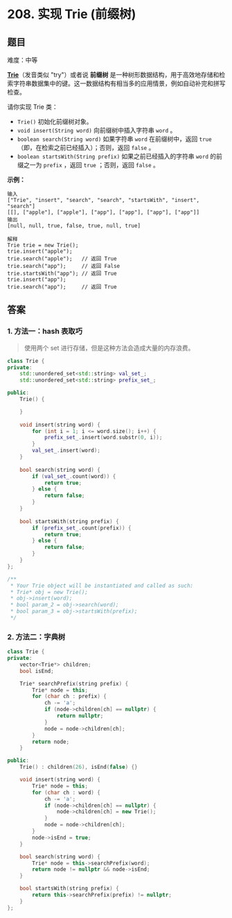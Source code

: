 # 208. 实现 Trie (前缀树)

## 题目

难度：中等

**[Trie](https://baike.baidu.com/item/%E5%AD%97%E5%85%B8%E6%A0%91/9825209?fr=aladdin)**（发音类似 "try"）或者说 **前缀树** 是一种树形数据结构，用于高效地存储和检索字符串数据集中的键。这一数据结构有相当多的应用情景，例如自动补完和拼写检查。

请你实现 Trie 类：

* `Trie()` 初始化前缀树对象。
* `void insert(String word)` 向前缀树中插入字符串 `word` 。
* `boolean search(String word)` 如果字符串 `word` 在前缀树中，返回 `true`（即，在检索之前已经插入）；否则，返回 `false` 。
* `boolean startsWith(String prefix)` 如果之前已经插入的字符串 `word` 的前缀之一为 `prefix` ，返回 `true` ；否则，返回 `false` 。

**示例：**

```
输入
["Trie", "insert", "search", "search", "startsWith", "insert", "search"]
[[], ["apple"], ["apple"], ["app"], ["app"], ["app"], ["app"]]
输出
[null, null, true, false, true, null, true]

解释
Trie trie = new Trie();
trie.insert("apple");
trie.search("apple");   // 返回 True
trie.search("app");     // 返回 False
trie.startsWith("app"); // 返回 True
trie.insert("app");
trie.search("app");     // 返回 True
```

## 答案

### 1. 方法一：hash 表取巧

> 使用两个 set 进行存储，但是这种方法会造成大量的内存浪费。

```c++
class Trie {
private:
    std::unordered_set<std::string> val_set_;
    std::unordered_set<std::string> prefix_set_;

public:
    Trie() {

    }
    
    void insert(string word) {
        for (int i = 1; i <= word.size(); i++) {
            prefix_set_.insert(word.substr(0, i));
        }
        val_set_.insert(word);
    }
    
    bool search(string word) {
        if (val_set_.count(word)) {
            return true;
        } else {
            return false;
        }
    }
    
    bool startsWith(string prefix) {
        if (prefix_set_.count(prefix)) {
            return true;
        } else {
            return false;
        }
    }
};

/**
 * Your Trie object will be instantiated and called as such:
 * Trie* obj = new Trie();
 * obj->insert(word);
 * bool param_2 = obj->search(word);
 * bool param_3 = obj->startsWith(prefix);
 */
```

### 2. 方法二：字典树

```c++
class Trie {
private:
    vector<Trie*> children;
    bool isEnd;

    Trie* searchPrefix(string prefix) {
        Trie* node = this;
        for (char ch : prefix) {
            ch -= 'a';
            if (node->children[ch] == nullptr) {
                return nullptr;
            }
            node = node->children[ch];
        }
        return node;
    }

public:
    Trie() : children(26), isEnd(false) {}

    void insert(string word) {
        Trie* node = this;
        for (char ch : word) {
            ch -= 'a';
            if (node->children[ch] == nullptr) {
                node->children[ch] = new Trie();
            }
            node = node->children[ch];
        }
        node->isEnd = true;
    }

    bool search(string word) {
        Trie* node = this->searchPrefix(word);
        return node != nullptr && node->isEnd;
    }

    bool startsWith(string prefix) {
        return this->searchPrefix(prefix) != nullptr;
    }
};
```
